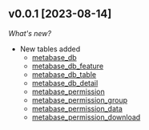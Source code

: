 ## v0.0.1 [2023-08-14]

_What's new?_

- New tables added
  - [metabase_db](https://hub.steampipe.io/plugins/1024pix/metabase/tables/metabase_db)
  - [metabase_db_feature](https://hub.steampipe.io/plugins/1024pix/metabase/tables/metabase_db_feature)
  - [metabase_db_table](https://hub.steampipe.io/plugins/1024pix/metabase/tables/metabase_db_table)
  - [metabase_db_detail](https://hub.steampipe.io/plugins/1024pix/metabase/tables/metabase_db_detail)
  - [metabase_permission](https://hub.steampipe.io/plugins/1024pix/metabase/tables/metabase_permission)
  - [metabase_permission_group](https://hub.steampipe.io/plugins/1024pix/metabase/tables/metabase_permission_group)
  - [metabase_permission_data](https://hub.steampipe.io/plugins/1024pix/metabase/tables/metabase_permission_data)
  - [metabase_permission_download](https://hub.steampipe.io/plugins/1024pix/metabase/tables/metabase_permission_dpwnload)
